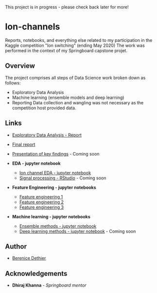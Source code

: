 This project is in progress - please check back later for more!

# Ion-channels
Reports, notebooks, and everything else related to my participation in the Kaggle competition "Ion switching" (ending May 2020)
The work was performed in the context of my Springboard capstone projet.

## Overview

The project comprises all steps of Data Science work broken down as follows:
* Exploratory Data Analysis
* Machine learning (ensemble models and deep learning)
* Reporting
Data collection and wangling was not necessary as the competition host provided data.

## Links

* [Exploratory Data Analysis - Report](https://github.com/bd3thier/Ion-channels/blob/master/Ion%20channel%20project%20-%20EDA%20Report.pdf)
* [Final report](https://github.com/bd3thier/Ion-channels/blob/master/Ion%20channel%20project%20-%20Final%20Report.pdf) 
* [Presentation of key findings]() - Coming soon

* **EDA - jupyter notebook**
  *  [Ion channel EDA - jupyter notebook](https://github.com/bd3thier/Ion-channels/blob/master/notebooks/Ion%20channel%20-%20data%20wrangling%20and%20EDA.ipynb) 
  *  [Signal processing - RStudio]() - Coming soon 
  
* **Feature Engineering - jupyter notebooks**
  * [Feature engineering 1](https://github.com/bd3thier/Ion-channels/blob/master/notebooks/Ion%20channel%20-%20Feature%20Engineering%201.ipynb)
  * [Feature engineering 2](https://github.com/bd3thier/Ion-channels/blob/master/notebooks/Ion%20channel%20-%20Feature%20Engineering%202.ipynb)
  * [Feature engineering 3](https://github.com/bd3thier/Ion-channels/blob/master/notebooks/Ion%20channel%20-%20Feature%20Engineering%203.ipynb)


* **Machine learning - jupyter notebooks**
  *  [Ensemble methods - jupyter notebook](https://github.com/bd3thier/Ion-channels/blob/master/notebooks/Ion%20channel%20-%20Catboost%20key%20models.ipynb)
  *  [Deep learning methods - jupyter notebook]() - Coming soon 

## Author

* [Berenice Dethier](https://www.linkedin.com/in/berenice-dethier-phd-9b167491/)

## Acknowledgements

* **Dhiraj Khanna** - *Springboard mentor* 

